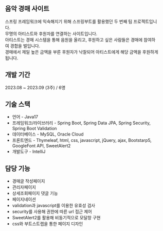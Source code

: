 ## 음악 경매 사이트

스프링 프레임워크에 익숙해지기 위해 스프링부트를 활용했던 두 번째 팀 프로젝트입니다.<br>
무명의 아티스트와 후원자를 연결하는 사이트입니다.<br>
아티스트는 경매 시스템을 통해 음원을 올리고, 후원하고 싶은 사람들은 경매에 참여하여 경합을 벌입니다.<br> 
경매에서 제일 높은 금액을 부른 후원자가 낙찰되어 아티스트에게 해당 금액을 후원하게 됩니다.<br> 

## 개발 기간

2023.08 ~ 2023.09 (3주) / 6명

## 기술 스택

* 언어 - Java17<br>
* 프레임워크/라이브러리 - Spring Boot, Spring Data JPA, Spring Security, Spring Boot Validation<br>
* 데이터베이스 - MySQL, Oracle Cloud<br>
* 프론트엔드 - Thymeleaf, html, css, javascript, jQuery, ajax, Bootstarp5, GoogleFont API, SweetAlert2<br>
* 개발도구 - IntelliJ<br>

## 담당 기능

* 경매글 작성페이지
* 관리자페이지
* 상세조회페이지 댓글 기능
* 페이지네이션
* validation과 javascript를 이용한 유효성 검사
* security를 사용해 권한에 따른 url 접근 제어
* SweetAlert2를 활용해 비동기적으로 모달창 구현
* css와 부트스트랩을 통한 페이지 디자인
  

